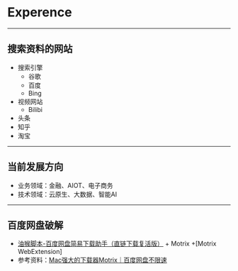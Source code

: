 # Experence
---
## 搜索资料的网站
  - 搜索引擎
    - 谷歌
    - 百度
    - Bing
  - 视频网站
    - Bilibi
  - 头条
  - 知乎
  - 淘宝  
---
## 当前发展方向
  - 业务领域：金融、AIOT、电子商务
  - 技术领域：云原生、大数据、智能AI

---
## 百度网盘破解
  - [油猴脚本-百度网盘简易下载助手（直链下载复活版）](https://greasyfork.org/zh-CN/scripts/418182-%E7%99%BE%E5%BA%A6%E7%BD%91%E7%9B%98%E7%AE%80%E6%98%93%E4%B8%8B%E8%BD%BD%E5%8A%A9%E6%89%8B-%E7%9B%B4%E9%93%BE%E4%B8%8B%E8%BD%BD%E5%A4%8D%E6%B4%BB%E7%89%88) + Motrix +[Motrix WebExtension]
  - 参考资料：[Mac强大的下载器Motrix｜百度网盘不限速](https://www.bilibili.com/video/BV1hG4y1u7cE)